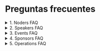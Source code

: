 # Preguntas frecuentes

<details>
<summary>1. Noders FAQ</summary>

- ¿Qué significa ser un Noder ?

  > Eres un Noder con el hecho de ser parte de esta gran comunidad, cuando asistes a un evento, interactuar con demás Noders en el server de Discord y en general contribuyendo con esta gran familia.

- ¿Como puedo unirme al Discord?

  > Para unirte al Server de Nodeschool San Miguel en Discord usa este link: discord.nodeshoolsm.io

- ¿Cómo funcionan los canales en el Discord?

  > Existen distintos canales de discusión, un canal frontend para discutir sobre frameworks y tecnologías, desarrollo mobile, backend, incluso para que compartas tus ideas y llevarlas a cabo con ayuda de otras personas dentro del Server de la comunidad, la invitación está siempre abierta para que te unas!.

- ¿Qué significa poder subir de rol en el Server de Discord?
  > En el server de Discord existen distintos roles y con distintos beneficios dentro del mismo, ademá de eso son una representación de participación con y para la comunidad, existen 3 roles básicos:
  >
  > 1. **Stargazer:** El rol con el que inicias en el Server
  > 2. **Noder:** Este rol representa el rol principal de la comunidad, se obtiene participando en la comunidad o se asigna por un Organizador al evaluar tu participación en el Server.
  > 3. **Rockstar:** Es una persona que tiene bastante tiempo siendo parte de esta gran familia
- ¿Cuales son mis beneficios al ser un Noder?
  > Al ser un Noder contribuyes a hacer de Nodeschool San Miguel una comunidad mucho más sólida.
  > Como Noder contribuimos en la evangelización del constante aprendizaje y del conocimiento colectivo
  > Eres parte de esta gran familia
- ¿ Tengo una sugerencia para la comunidad, ¿ Donde lo puedo hacer ?
  > Puedes escribirnos a nuestras Redes Sociales, o puedes usar este formulario: https://airtable.com/shrf9lbN2ZEgE4rCZ, estamos abiertos a cada una de tus opiniones.
- Quiero colaborar con la comunidad en la organización de eventos, ¿Cómo puedo hacerlo ?
  > Puedes acercarte a nuestros canales de comunicación y hacérnoslo saber, trataremos de atender tu solicitud con la mayor brevedad posible!.
  </details>

<details>
<summary>2. Speakers FAQ</summary>

- ¿Qué es un Speaker?
  > Es la persona que brinda de su tiempo para desarrollar una temática ante la comunidad en la cual puede ser una charla o taller, en cual imparte de su conocimiento y habilidades y destrezas en un tema específico.
- ¿Donde veo un listado de speakers que ha colaborado con la comunidad ?
  > Puedes ver los speakers que han colaborado en Nodeschool San Miguel en: https://nodeschoolsm.io/speakers
- ¿Qué beneficio tengo al ser un Speaker?
  > El beneficio que obtienes al ser un Speaker es que te llevas la satisfacción de brindar tus conocimientos que ya adquirido durante tu travesía tech y que puedes ser ejemplo hacía demás personas por tu perseverancia. Y al mismo tiempo, se hace una entrega reconocimientos por tu participación con la comunidad, el cuales estos pueden ser en físicos o digitales.
- ¿Donde puedo proponer mi charla?
  > Para postulaciones de charlas/talleres, en el sitio web encontrarás el formulario, el cual podrás rellenar con la información necesaria para la misma, luego recibirás una notificación si tu propuesta es aceptada y con detalles necesario para dicha realización.
- No soy de El Salvador , ¿ Puedo hacer mi charla remota ?
  > ¡Claro, por supuesto! Vivimos en la era tecnológica y la presencia física en el país no es ningún impedimento para poder realizar una presentación de forma remota. Para postular tu charla, llena este formulario: http://form.nodeschoolsm.io con los datos necesarios y así poder responder a tu solicitud.
- ¿Será documentada de manera audiovisual el material de la charla/taller?

  > Son necesarias tus slides de la presentación y que además las compartas con los organizadores para que así los Noders puedan repasar tu presentación o visualizarla luego si no estuvieron presentes en un evento.

  > En la comunidad grabamos ciertos eventos para subirlos a nuestro canal de Youtube, Spotify, u otro servicio de Podcasts, estos eventos son: CODEVENT, WebSummit y el Podcast PuntoDev.

- ¿Puedo obtener una ayuda monetaria por mi presentación ?
  > Podemos colaborar con viáticos para transporte y almuerzo por tu presentación. Pregunta a los organizadores sobre cómo obtenerlo, envia un email a: team@nodeschoolsm.io
  </details>

<details>
<summary>3. Events FAQ</summary>

- ¿Qué es un Nodeschool Meetup ?
  > Son recurrentes en la comunidad, haciendo un total de 5 meetups en el año, normalmente estos meetups se hacen el último sábado del mes agendado, en estos meetups se imparten charlas y talleres con temáticas diversas sobre el área tecnológica.
- ¿Qué es un CODEVENT ?

  > Son una serie de eventos que suceden 2 veces al año, consiste en compartir y motivar con conocimiento a los Noders con personas experimentadas en distintas áreas de desarrollo personal, laboral y empresarial. Estas presentaciones no son necesariamente sobre codificación, como Devs sabemos que hay muchas cosas que aprender aparte de programar. Envía tu propuesta en: http://form.nodeschoolsm.io

- ¿Qué es un Web Summit ?

  > Es un evento online qué sucede una vez al año, este evento tiene un enfoque en su totalidad al Desarrollo Web. Consiste en invitar a speakers Nacionales e Internacionales, se abre un canal en el server de Discord para charlar con ellos e interactuar con los Noders, aprendemos de todos y todos aprenden de nosotros.

  > Estos eventos a veces son seguimientos de los temas impartidos en CODEVENT’s pero recordemos que pueden ser esparcidos por toda la internet, porque se hace streaming de todo lo que sucede en Twitch y se guarda en las playlists de nuestro canal de Youtube. Envía tu propuesta para el WebSummit en http://form.nodeschoolsm.io

- ¿Qué es un Open Hack Day ?
  > Es un evento que dura un día completo, normalmente durante la primera semana de Diciembre, donde el objetivo es hackear, construir, desarmar, desarrollar, llorar, en fin construir algo para el bien de todos y aprender haciendo. Conoce más sobre el evento acá:. https://nodeschoolsm.io/ohd
- ¿Qué es un Café Digital ?

  > Es una reunión que se realizan el primer sábado de cada mes en el server de Discord de la comunidad donde se discute sobre cosas de nerds, desarrollo, juegos, gadgets tecnológicos, etc.

  > Se puede decir que es como una charla de tópicos mixtos, o un café con desarrolladores, pero virtual

- ¿Donde se realizan los eventos de la comunidad?
  > Los eventos se realizan en su mayoría en las instalaciones del Instituto Nacional de la Juventud(INJUVE), pero comúnmente se desarrollan en lugares donde los patrocinadores de la comunidad nos colaboran con un Local/Lugar/Espacio.
- ¿Como me puedo enterar de nuevos eventos en la comunidad?

  > Te puedes enterar de todos nuestros eventos en redes sociales, Twitter, Facebook e Instagram así que no tienes excusas de que no te enterastes de cualquier evento a desarrollar.

- Quiero un evento personalizado junto a la comunidad, ¿ Puedo hacerlo ?

  > ¡Claro!, puedes contactarnos en team@nodeschoolsm.io y compartirnos más información sobre el evento, estaremos más que dispuestos para colaborar con la realización del mismo.

- ¿ Tiene un precio asistir a los evento de la comunidad ?
  > No, todos nuestros eventos son gratuitos y velamos que así sea siempre, asi que no tienes excusas para asistir y formar parte de la comunidad.
- ¿Donde puedo ver el historial de eventos y sus presentaciones ?
  > En el sitio web de la comunidad podrás encontrar historial de todos nuestros eventos pasados y asi mismo tambien en nuestras redes sociales.
  </details>

<details>
<summary>4. Sponsors FAQ</summary>

- ¿ Qué beneficio obtiene mi marca al colaborar con la comunidad ?
  > Además de contribuir al crecimiento de la comunidad te listaremos por siempre en nuestro sitio web, haremos publicación de tu colaboración en nuestras redes sociales y te dejaremos un espacio para comentar de tu marca en los eventos que seas sponsor.
- ¿ Dónde están los patrocinadores de la comunidad ?
  > Puedes encontrar una lista de todos los patrocinadores de la comunidad acá: https://nodeschoolsm.io/sponsors
- ¿ Puedo compartir SWAG de mi marca en sus eventos ?
  > Claro que sí, puedes compartir flyers, stickers, y cualquier goodie o swag de tu marca con nosotros y con todo gusto lo entregaremos a los Noders que asistan a nuestros eventos, solo envíanos un email a team@nodeschoolsm.io para dar continuidad de tu duda. Recuerda que también realizamos eventos online en donde podemos entregarle goodies a los asistentes por email.
  </details>

<details>
<summary>5. Operations FAQ</summary>

- ¿ Como puedo contactar a los organizadores ?
  > Envíanos un correo electrónico a team@nodeschoolsm.io y con gusto te atenderemos
- ¿ Donde puedo ver el historial de organizadores y colaboradores que han hecho existir a Nodeschool San Miguel?
  > Puedes ver a todos los organizadores y colaboradores que han hecho posible la existencia de la comunidad en: https://nodeschoolsm.io/organizers
- ¿ Como puedo ser un colaborador ?
  > Todos los Noders puede colaborar en la organización de eventos y en las diversas actividades que se pretendan realizar dentro de la comunidad.
  > Si deseas colaborar a mejorar la comunidad y en la organización de eventos y actividades hazlo saber al equipo Organizador en el server de Discord, redes sociales o enviando un email a: team@nodeschoolsm.io
- ¿ De donde surge el nombre de la comunidad ?
  > Nodeschool San Miguel es un apéndice de la comunidad global Nodeschool(nodeschool.io). Como ellos nos identificamos con el hecho de promover el conocimiento colectivo, gratuito y de alta calidad. Así nos conocieron, así nacimos y así nos quedaremos.
- ¿ Dónde puedo contactarlos ?
  > Contacta a los organizadores en team@nodeschoolsm.io
  > Pasa a saludar y dejarnos comentarios y mejoras para la comunidad en: hello@nodeschoolsm.io
- Quiero formar una comunidad parecida a Nodeschool San Miguel, ¿ Cómo lo puedo hacer ?
  > Nosotros podemos ayudarte y guiarte en el proceso, envíanos un email a team@nodeschoolsm.io
- ¿ Cómo puedo apoyar a la comunidad ?

  > Apoyanos comprando goodies de la comunidad (Stickers, camisetas geeks, pins, nosotros los enviamos hasta tu casa)

  > Apoyanos en nuestro Patreon, estaremos completamente agradecidos contigo independientemente el tier que selecciones , patreon.com/nodeschoolm

- ¿ Como se puede realizar una reunión con los organizadores y colaboradores de la comunidad ?
  > Envíanos un correo a: team@nodeschoolsm.io para poder así agendar una reunión personalizada contigo
  </details>
